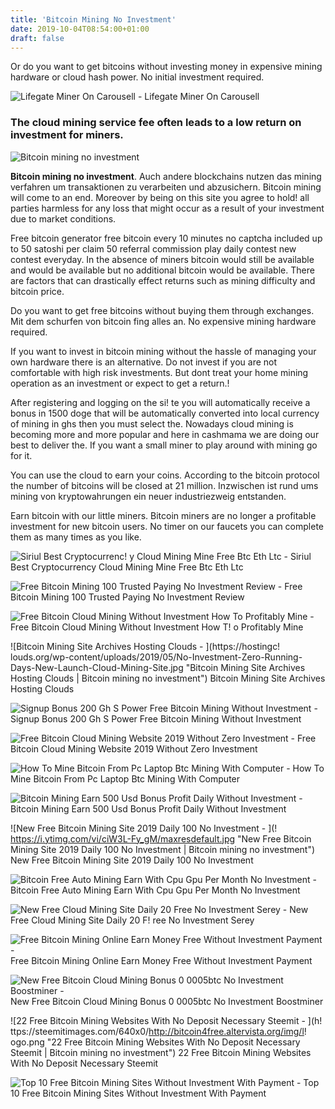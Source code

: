```yaml
---
title: 'Bitcoin Mining No Investment'
date: 2019-10-04T08:54:00+01:00
draft: false
---
```


Or do you want to get bitcoins without investing money in expensive mining hardware or cloud hash power. No initial investment required.

![Lifegate Miner On Carousell - ](https://media.karousell.com/media/photos/products/2019/06/23/minervgate_1561243029_71faea37_progressive.jpg "Lifegate Miner On Carousell | Bitcoin mining no investment") Lifegate Miner On Carousell

### The cloud mining service fee often leads to a low return on investment for miners.

![Bitcoin mining no investment](http://wtokensw.com/wp-content/uploads/2018/07/1532981224_maxresdefault-1024x576.jpg "Bitcoin mining no investment")

**Bitcoin mining no investment**. Auch andere blockchains nutzen das mining verfahren um transaktionen zu verarbeiten und abzusichern. Bitcoin mining will come to an end. Moreover by being on this site you agree to hold! all parties harmless for any loss that might occur as a result of your investment due to market conditions.

Free bitcoin generator free bitcoin every 10 minutes no captcha included up to 50 satoshi per claim 50 referral commission play daily contest new contest everyday. In the absence of miners bitcoin would still be available and would be available but no additional bitcoin would be available. There are factors that can drastically effect returns such as mining difficulty and bitcoin price.

Do you want to get free bitcoins without buying them through exchanges. Mit dem schurfen von bitcoin fing alles an. No expensive mining hardware required.

If you want to invest in bitcoin mining without the hassle of managing your own hardware there is an alternative. Do not invest if you are not comfortable with high risk investments. But dont treat your home mining operation as an investment or expect to get a return.!

After registering and logging on the si! te you will automatically receive a bonus in 1500 doge that will be automatically converted into local currency of mining in ghs then you must select the. Nowadays cloud mining is becoming more and more popular and here in cashmama we are doing our best to deliver the. If you want a small miner to play around with mining go for it.

You can use the cloud to earn your coins. According to the bitcoin protocol the number of bitcoins will be closed at 21 million. Inzwischen ist rund ums mining von kryptowahrungen ein neuer industriezweig entstanden.

Earn bitcoin with our little miners. Bitcoin miners are no longer a profitable investment for new bitcoin users. No timer on our faucets you can complete them as many times as you like.

![Siriul Best Cryptocurrenc!   y Cloud Mining Mine Free Btc Eth Ltc - ](https://i0.wp.com/bitcoin7.online/wp-content/uploads/2019/02/maxresdefault-240.jpg?resize=235%2C190 "Siriul Best Cryptocurrency Cloud Mining Mine Free Btc Eth Ltc | Bitcoin mining no investment") Siriul Best Cryptocurrency Cloud Mining Mine Free Btc Eth Ltc

![Free Bitcoin Mining 100 Trusted Paying No Investment Review - ](https://worldvideos.club/wp-content/uploads/2018/11/yt-6058-Free-bitcoin-mining-100-trusted-paying-no-investment-Review-1024x576.jpg "Free Bitcoin Mining 100 Trusted Paying No Investment Review | Bitcoin mining no investment") Free Bitcoin Mining 100 Trusted Paying No Investment Review

![Free Bitcoin Cloud Mining Without Investment How To Profitably Mine - ](https://i.ytimg.com/vi/pzWOLNjrx0M/maxresdefault.jpg "Free Bitcoin Cloud Mining Without Investment How To Profitably Mine | Bitcoin mining no investment") Free Bitcoin Cloud Mining Without Investment How T! o Profitably Mine

![Bitcoin Mining Site Archives Hosting Clouds - ](https://hostingc!   louds.org/wp-content/uploads/2019/05/No-Investment-Zero-Running-Days-New-Launch-Cloud-Mining-Site.jpg "Bitcoin Mining Site Archives Hosting Clouds | Bitcoin mining no investment") Bitcoin Mining Site Archives Hosting Clouds

![Signup Bonus 200 Gh S Power Free Bitcoin Mining Without Investment - ](https://kriptohit.ru/uploads/thumbs/6488407c9-1.jpg "Signup Bonus 200 Gh S Power Free Bitcoin Mining Without Investment | Bitcoin mining no investment") Signup Bonus 200 Gh S Power Free Bitcoin Mining Without Investment

![Free Bitcoin Cloud Mining Website 2019 Without Zero Investment - ](https://owl.sg/wp-content/uploads/2019/03/free-bitcoin-cloud-mining-website-2019-without-zero-investment-live-by-new-invention-2019_5c9324373ce03.jpeg "Free Bitcoin Cloud!    Mining Website 2019 Without Zero Investment | Bitcoin mining no investment") Free Bitcoin Cloud Mining Website 2019 Without Zero Investment

![How To Mine Bitcoin From Pc Laptop Btc Mining With Computer - ](https://i2.wp.com/www.reviewleak.com/wp-content/uploads/2019/02/ss-bitcoin-mining-1.jpg?resize=749%2C440 "How To Mine Bitcoin From Pc Laptop Btc Mining With Computer | Bitcoin mining no investment") How To Mine Bitcoin From Pc Laptop Btc Mining With Computer

![Bitcoin Mining Earn 500 Usd Bonus Profit Daily Without Investment - ](https://forextradingexposed.com/wp-content/uploads/2018/06/1528807587_maxresdefault-600x365.jpg "Bitcoin Mining Earn 500 Usd Bonus Profit Daily Without Investment | Bitcoin mining no investment") Bitcoin Mining Earn 500 Usd Bonus Profit Daily Without Investment

![New Free Bitcoin Mining Site 2019 Daily 100 No Investment - ](!   https://i.ytimg.com/vi/ciW3L-Fy_gM/maxresdefault.jpg "New Free Bitcoin Mining Site 2019 Daily 100 No Investment | Bitcoin mining no investment") New Free Bitcoin Mining Site 2019 Daily 100 No Investment

![Bitcoin Free Auto Mining Earn With Cpu Gpu Per Month No Investment - ](https://firecampx.com/wp-content/uploads/2019/05/Bitcoin-Free-Auto-Mining-Earn-with-CPU-GPU-Per-Month-No-Investment-780x405.jpg "Bitcoin Free Auto Mining Earn With Cpu Gpu Per Month No Investment | Bitcoin mining no investment") Bitcoin Free Auto Mining Earn With Cpu Gpu Per Month No Investment

![New Free Cloud Mining Site Daily 20 Free No Investment Serey - ](https://storehash.co/aff/300x250en.gif "New Free Cloud Mining Site Daily 20 Free No Investment Serey | Bitcoin mining no investment") New Free Cloud Mining Site Daily 20 F! ree No Investment Serey

![Free Bitcoin Mining Online Earn Money Free Without Investment Payment - ](https://i0.wp.com/moneyhearsay.com/wp-content/uploads/2018/12/1546092113_hqdefault.jpg?fit=480%2C360&ssl=1 "Free Bitcoin Mining Online Earn Money Free Without Investment Payment | Bitcoin mining no investment") Free Bitcoin Mining Online Earn Money Free Without Investment Payment

![New Free Bitcoin Cloud Mining Bonus 0 0005btc No Investment Boostminer - ](https://i2.wp.com/bitcoinminerone.biz/wp-content/uploads/2019/05/new-free-bitcoin-cloud-mining-c2a6-bonus-0-0005btc-c2a6-no-investment-boostminer.jpg?fit=480%2C360 "New Free Bitcoin Cloud Mining Bonus 0 0005btc No Investment Boostminer | Bitcoin mining no investment") New Free Bitcoin Cloud Mining Bonus 0 0005btc No Investment Boostminer

![22 Free Bitcoin Mining Websites With No Deposit Necessary Steemit - ](h!   ttps://steemitimages.com/640x0/http://bitcoin4free.altervista.org/img/l!   ogo.png "22 Free Bitcoin Mining Websites With No Deposit Necessary Steemit | Bitcoin mining no investment") 22 Free Bitcoin Mining Websites With No Deposit Necessary Steemit

![Top 10 Free Bitcoin Mining Sites Without Investment With Payment - ](https://2.bp.blogspot.com/-ekWBLwifOxI/XDS195MF4zI/AAAAAAAAApk/1ZkRZyFR1ooYR2Kv9nvkQK4LtTqoWZ1lQCLcBGAs/s640/Top-10-Free-Bitcoin-Mining-Sites-Without-Investment-%2526-With-Payment-Proof.jpg "Top 10 Free Bitcoin Mining Sites Without Investment With Payment | Bitcoin mining no investment") Top 10 Free Bitcoin Mining Sites Without Investment With Payment